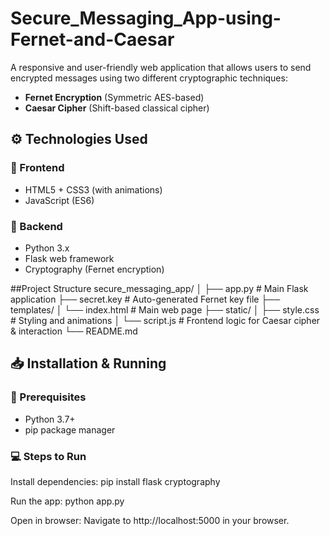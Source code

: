 # Secure_Messaging_App-using-Fernet-and-Caesar

A responsive and user-friendly web application that allows users to send encrypted messages using two different cryptographic techniques:

- **Fernet Encryption** (Symmetric AES-based)
- **Caesar Cipher** (Shift-based classical cipher)

## ⚙️ Technologies Used
### 🔹 Frontend
- HTML5 + CSS3 (with animations)
- JavaScript (ES6)
### 🔹 Backend
- Python 3.x
- Flask web framework
- Cryptography (Fernet encryption)


##Project Structure
secure_messaging_app/
│
├── app.py # Main Flask application
├── secret.key # Auto-generated Fernet key file
├── templates/
│ └── index.html # Main web page
├── static/
│ ├── style.css # Styling and animations
│ └── script.js # Frontend logic for Caesar cipher & interaction
└── README.md 

## 📥 Installation & Running

### 🔧 Prerequisites
- Python 3.7+
- pip package manager

### 💻 Steps to Run
Install dependencies:
pip install flask cryptography

Run the app:
python app.py

Open in browser:
Navigate to http://localhost:5000 in your browser.

